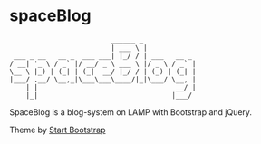 # spaceBlog

```
                         ______ _
                         | ___ \ |
 ___ _ __   __ _  ___ ___| |_/ / | ___   __ _
/ __| '_ \ / _` |/ __/ _ \ ___ \ |/ _ \ / _` |
\__ \ |_) | (_| | (_|  __/ |_/ / | (_) | (_| |
|___/ .__/ \__,_|\___\___\____/|_|\___/ \__, |
    | |                                  __/ |
    |_|                                 |___/

```

SpaceBlog is a blog-system on LAMP with Bootstrap and jQuery.

Theme by [Start Bootstrap](https://startbootstrap.com "Start Bootstrap")
